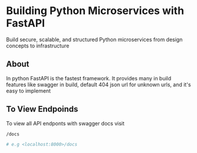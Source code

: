 # Building Python Microservices with FastAPI

Build secure, scalable, and structured Python microservices from design concepts to infrastructure

## About

In python FastAPI is the fastest framework. It provides many in build features like swagger in build, default 404 json url for unknown urls, and it's easy to implement

## To View Endpoinds
To view all API endponts with swagger docs visit
```bash
/docs

# e.g <localhost:8000>/docs
```